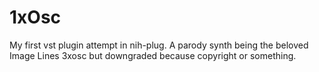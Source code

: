 # 1xOsc
My first vst plugin attempt in nih-plug. A parody synth being the beloved Image Lines 3xosc but downgraded because copyright or something.
